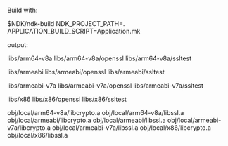 Build with:

$NDK/ndk-build NDK_PROJECT_PATH=. APPLICATION_BUILD_SCRIPT=Application.mk

output:

libs/arm64-v8a
libs/arm64-v8a/openssl
libs/arm64-v8a/ssltest

libs/armeabi
libs/armeabi/openssl
libs/armeabi/ssltest

libs/armeabi-v7a
libs/armeabi-v7a/openssl
libs/armeabi-v7a/ssltest

libs/x86
libs/x86/openssl
libs/x86/ssltest

obj/local/arm64-v8a/libcrypto.a
obj/local/arm64-v8a/libssl.a
obj/local/armeabi/libcrypto.a
obj/local/armeabi/libssl.a
obj/local/armeabi-v7a/libcrypto.a
obj/local/armeabi-v7a/libssl.a
obj/local/x86/libcrypto.a
obj/local/x86/libssl.a
